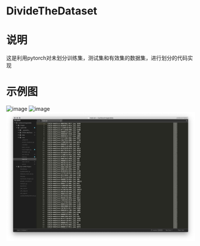 # DivideTheDataset

# 说明
这是利用pytorch对未划分训练集，测试集和有效集的数据集，进行划分的代码实现

# 示例图
![image](https://github.com/jiachongliu/DivideTheDataset/tree/master/image/1.png)
![image](https://github.com/jiachongliu/DivideTheDataset/tree/master/image/2.png)
![Alt text](image/1.png)
